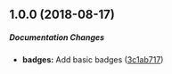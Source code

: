 ## 1.0.0 (2018-08-17)

##### Documentation Changes

* **badges:**  Add basic badges ([3c1ab717](https://github.com/fvdm/nodejs-worldtides/commit/3c1ab717bfd53510c39ff1980295b98ebc65a867))

